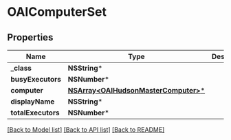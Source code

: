 # OAIComputerSet

## Properties
Name | Type | Description | Notes
------------ | ------------- | ------------- | -------------
**_class** | **NSString*** |  | [optional] 
**busyExecutors** | **NSNumber*** |  | [optional] 
**computer** | [**NSArray&lt;OAIHudsonMasterComputer&gt;***](OAIHudsonMasterComputer.md) |  | [optional] 
**displayName** | **NSString*** |  | [optional] 
**totalExecutors** | **NSNumber*** |  | [optional] 

[[Back to Model list]](../README.md#documentation-for-models) [[Back to API list]](../README.md#documentation-for-api-endpoints) [[Back to README]](../README.md)


